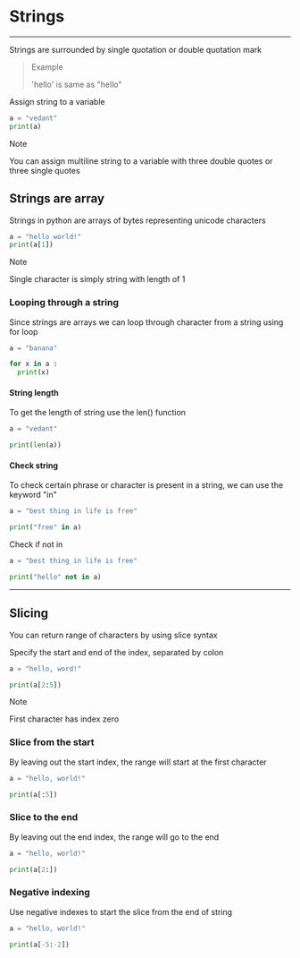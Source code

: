 # Strings

---
Strings are surrounded by single quotation or double quotation mark
>Example
> 
> 'hello' is same as "hello"

Assign string to a variable
```python
a = "vedant"
print(a)
```
>[!NOTE]
>
>You can assign multiline string to a variable with three double quotes or three single quotes
## Strings are array
Strings in python are arrays of bytes representing unicode characters

```python
a = "hello world!"
print(a[1])
```
>[!NOTE]
> 
> Single character is simply string with length of 1
### Looping through a string
Since strings are arrays we can loop through character from a string using for loop
```python
a = "banana"

for x in a :
  print(x)
```
#### String length 
To get the length of string use the len() function
```python
a = "vedant"

print(len(a))
```
#### Check string
To check certain phrase or character is present in a string, we can use the keyword "in"
```python
a = "best thing in life is free"

print("free" in a)
```
Check if not in
```python
a = "best thing in life is free"

print("hello" not in a)
```
---
## Slicing
You can return range of characters by using slice syntax

Specify the start and end of the index, separated by colon 
```python
a = "hello, word!"

print(a[2:5])
```
>[!NOTE]
> 
> First character has index zero

### Slice from the start 
By leaving out the start index, the range will start at the first character
```python
a = "hello, world!"

print(a[:5])
```
### Slice to the end
By leaving out the end index, the range will go to the end
```python
a = "hello, world!"

print(a[2:])
```
### Negative indexing
Use negative indexes to start the slice from the end of string
```python
a = "hello, world!"

print(a[-5:-2])
```